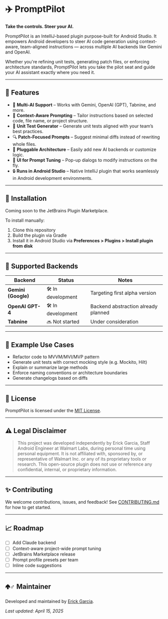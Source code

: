 # ✈️ PromptPilot
**Take the controls. Steer your AI.**

<!-- Plugin description -->
PromptPilot is an IntelliJ-based plugin purpose-built for Android Studio. It empowers Android developers to steer AI code generation using context-aware, team-aligned instructions — across multiple AI backends like Gemini and OpenAI.
<!-- Plugin description end -->

Whether you're refining unit tests, generating patch files, or enforcing architecture standards, PromptPilot lets you take the pilot seat and guide your AI assistant exactly where you need it.

---

## 🚀 Features

- 🔌 **Multi-AI Support** – Works with Gemini, OpenAI (GPT), Tabnine, and more.
- 🧠 **Context-Aware Prompting** – Tailor instructions based on selected code, file name, or project structure.
- 🧪 **Unit Test Generator** – Generate unit tests aligned with your team’s best practices.
- 🔍 **Patch-Focused Prompts** – Suggest minimal diffs instead of rewriting whole files.
- 🧱 **Pluggable Architecture** – Easily add new AI backends or customize logic.
- 💬 **UI for Prompt Tuning** – Pop-up dialogs to modify instructions on the fly.
- 🔒 **Runs in Android Studio** – Native IntelliJ plugin that works seamlessly in Android development environments.

---

## 🧰 Installation

Coming soon to the JetBrains Plugin Marketplace.

To install manually:
1. Clone this repository
2. Build the plugin via Gradle
3. Install it in Android Studio via **Preferences > Plugins > Install plugin from disk**

---

## 🤖 Supported Backends

| Backend            | Status            | Notes                                       |
|-------------------|-------------------|---------------------------------------------|
| **Gemini (Google)** | 🛠️ In development | Targeting first alpha version               |
| **OpenAI GPT-4**    | 🛠️ In development | Backend abstraction already planned         |
| **Tabnine**         | 🔜 Not started     | Under consideration                         |

---

## 📂 Example Use Cases

- Refactor code to MVVM/MVI/MVP pattern
- Generate unit tests with correct mocking style (e.g. Mockito, Hilt)
- Explain or summarize large methods
- Enforce naming conventions or architecture boundaries
- Generate changelogs based on diffs

---

## 📜 License
PromptPilot is licensed under the [MIT License](LICENSE).

---

## ⚠️ Legal Disclaimer
> This project was developed independently by Erick Garcia, Staff Android Engineer at Walmart Labs, during personal time using personal equipment. It is not affiliated with, sponsored by, or representative of Walmart Inc. or any of its proprietary tools or research. This open-source plugin does not use or reference any confidential, internal, or proprietary information.

---

## ✨ Contributing
We welcome contributions, issues, and feedback! See [CONTRIBUTING.md](CONTRIBUTING.md) for how to get started.

---

## 📈 Roadmap
- [ ] Add Claude backend
- [ ] Context-aware project-wide prompt tuning
- [ ] JetBrains Marketplace release
- [ ] Prompt profile presets per team
- [ ] Inline code suggestions

---

## 🢁‍♂️ Maintainer
Developed and maintained by [Erick Garcia](https://github.com/erickgarcia).

_Last updated: April 15, 2025_

